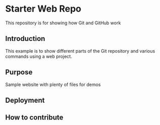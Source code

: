 # Starter Web Repo

This repository is for showing how Git and GitHub work
## Introduction
This example is to show different parts of the Git repository and various commands using a web project.
## Purpose

Sample website with plenty of files for demos

## Deployment

## How to contribute